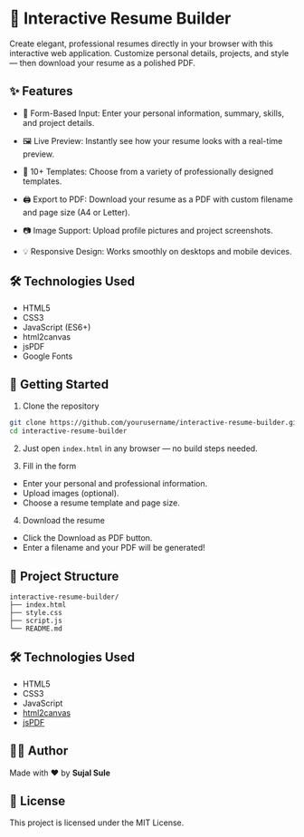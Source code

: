 # 🧾 Interactive Resume Builder

Create elegant, professional resumes directly in your browser with this interactive web application. Customize personal details, projects, and style — then download your resume as a polished PDF.

## ✨ Features

- 🧾 Form-Based Input: Enter your personal information, summary, skills, and project details.

- 🖼️ Live Preview: Instantly see how your resume looks with a real-time preview.

- 🎨 10+ Templates: Choose from a variety of professionally designed templates.

- 🖨️ Export to PDF: Download your resume as a PDF with custom filename and page size (A4 or Letter).

- 📷 Image Support: Upload profile pictures and project screenshots.

- 💡 Responsive Design: Works smoothly on desktops and mobile devices.

## 🛠️ Technologies Used
- HTML5
- CSS3
- JavaScript (ES6+)
- html2canvas
- jsPDF
- Google Fonts

## 🚀 Getting Started

1. Clone the repository

```bash
git clone https://github.com/yourusername/interactive-resume-builder.git
cd interactive-resume-builder
```
2. Just open `index.html` in any browser — no build steps needed.

3. Fill in the form
- Enter your personal and professional information.
- Upload images (optional).
- Choose a resume template and page size.

4. Download the resume
- Click the Download as PDF button.
- Enter a filename and your PDF will be generated!

## 📁 Project Structure

```
interactive-resume-builder/
├── index.html
├── style.css
├── script.js
└── README.md
```

## 🛠 Technologies Used

- HTML5
- CSS3
- JavaScript
- [html2canvas](https://html2canvas.hertzen.com/)
- [jsPDF](https://github.com/parallax/jsPDF)

## 🧑‍💻 Author

Made with ❤️ by **Sujal Sule**

## 📄 License

This project is licensed under the MIT License.
